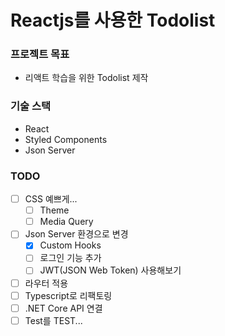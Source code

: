# Reactjs를 사용한 Todolist

### 프로젝트 목표

- 리액트 학습을 위한 Todolist 제작

### 기술 스택

- React
- Styled Components
- Json Server

### TODO

- [ ] CSS 예쁘게...
  - [ ] Theme
  - [ ] Media Query
- [ ] Json Server 환경으로 변경
  - [x] Custom Hooks
  - [ ] 로그인 기능 추가
  - [ ] JWT(JSON Web Token) 사용해보기
- [ ] 라우터 적용
- [ ] Typescript로 리팩토링
- [ ] .NET Core API 연결
- [ ] Test를 TEST...
